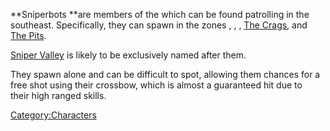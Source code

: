 **Sniperbots **are members of the [](Old_Machines.md) which can be found patrolling in the
southeast. Specifically, they can spawn in the zones [](Sniper_Valley.md), [](Sonorous_Dark.md), [](Stobe's_Gamble.md), [The Crags](The_Crags.md "wikilink"),
and [The Pits](The_Pits.md "wikilink").

[Sniper Valley](Sniper_Valley.md "wikilink") is likely to be exclusively
named after them.

They spawn alone and can be difficult to spot, allowing them chances for
a free shot using their crossbow, which is almost a guaranteed hit due
to their high ranged skills.

[Category:Characters](Category:Characters "wikilink")